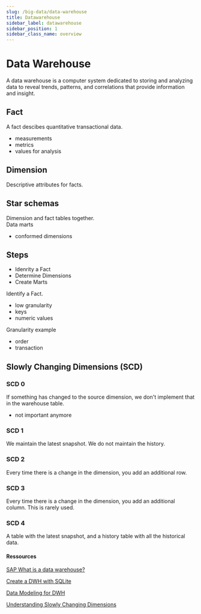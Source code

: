 ```yaml
---
slug: /big-data/data-warehouse
title: Datawarehouse
sidebar_label: datawarehouse
sidebar_position: 1
sidebar_class_name: overview
---
```


# Data Warehouse

A data warehouse is a computer system dedicated to storing and analyzing data to reveal trends, patterns, and correlations that provide information and insight.  

## Fact
A fact descibes quantitative transactional data.  

- measurements
- metrics
- values for analysis

## Dimension
Descriptive attributes for facts.  

## Star schemas
Dimension and fact tables together.  
Data marts  

- conformed dimensions

## Steps
- Idenrity a Fact
- Determine Dimensions
- Create Marts

Identify a Fact.  
- low granularity
- keys
- numeric values

Granularity example  
- order
- transaction

## Slowly Changing Dimensions (SCD)

### SCD 0
If something has changed to the source dimension, we don't implement that in the warehouse table.  

- not important anymore

### SCD 1
We maintain the latest snapshot. We do not maintain the history.  

### SCD 2
Every time there is a change in the dimension, you add an additional row.  

### SCD 3
Every time there is a change in the dimension, you add an additional column. This is rarely used.  

### SCD 4
A table with the latest snapshot, and a history table with all the historical data.  

#### Ressources

[SAP What is a data warehouse?](https://www.sap.com/products/technology-platform/datasphere/what-is-a-data-warehouse.html)  

[Create a DWH with SQLite](https://www.youtube.com/watch?v=fGoERH74AI0)  

[Data Modeling for DWH](https://www.youtube.com/watch?v=acNmHwl9iPs)  

[Understanding Slowly Changing Dimensions](https://www.youtube.com/watch?v=Sg2AAk1vwEs)  
